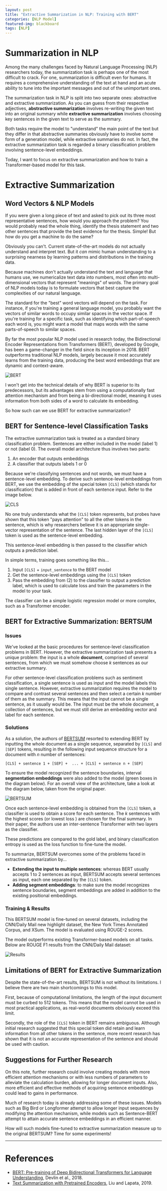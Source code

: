 ```yaml
---
layout: post
title: "Extractive Summarization in NLP: Training with BERT"
categories: [NLP Model]
featured-img: blackboard
tags: [NLP]
---
```


# Summarization in NLP

Among the many challenges faced by Natural Language Processing (NLP) researchers today, the summarization task is perhaps one of the most difficult to crack. For one, summarization is difficult even for humans. It requires a comprehensive understanding of the text at hand and an acute ability to tune into the important messages and out of the unimportant ones.

The summarization task in NLP is split into two separate ones: abstractive and extractive summarization. As you can guess from their respective adjectives,  **abstractive summarization** involves re-writing the given text into an original summary while **extractive summarization** involves choosing key sentences in the given text to serve as the summary.

Both tasks require the model to "understand" the main point of the text but they differ in that abstractive summaries obviously have to involve some form of a generation model, while extractive summaries do not. In fact, the extractive summarization task is regarded a binary classification problem involving sentence-level embeddings. 

Today, I want to focus on extractive summarization and how to train a Transformer-based model for this task.
<br>

# Extractive Summarization

## Word Vectors & NLP Models

If you were given a long piece of text and asked to pick out its three most representative sentences, how would you approach the problem? You would probably read the whole thing, identify the thesis statement and two other sentences that provide the best evidence for the thesis. Simple! But how do you get a machine to do the same?

Obviously you can't. Current state-of-the-art models do not actually understand and interpret text. But it *can* mimic human understanding to a surprising nearness by learning patterns and distributions in the training data.

Because machines don't actually understand the text and language that humans use, we numericalize text data into numbers, most often into multi-dimensional vectors that represent "meanings" of words. The primary goal of NLP models today is to formulate vectors that best capture the complexities of our natural language. 

The standard for the "best" word vectors will depend on the task. For instance, if you're training a general language model, you probably want the vectors of similar words to occupy similar spaces in the vector space. If you're training for a specific task, such as identifying which part-of-speech each word is, you might want a model that maps words with the same parts-of-speech to similar spaces.

By far the most popular NLP model used in research today, the Bidirectional Encoder Representations from Transformers (BERT), developed by Google, has been a game-changer in the field since its inception in 2018. BERT outperforms traditional NLP models, largely because it most accurately learns from the training data, producing the best word embeddings that are dynamic and context-aware.

![BERT](https://www.codemotion.com/magazine/wp-content/uploads/2020/05/bert-google.png)

I won't get into the technical details of why BERT is superior to its predecessors, but its advantages stem from using a computationally fast attention mechanism and from being a bi-directional model, meaning it uses information from both sides of a word to calculate its embedding.

So how such can we use BERT for extractive summarization?

## BERT for Sentence-level Classification Tasks

The extractive summarization task is treated as a standard binary classification problem. Sentences are either included in the model (label 1) or not (label 0). The overall model architecture thus involves two parts:
1. An encoder that outputs embeddings
2. A classifier that outputs labels 1 or 0

Because we're classifying sentences and not words, we must have a sentence-level embedding. To derive such sentence-level embeddings from BERT, we use the embedding of the special token `[CLS]` (which stands for classification) that is added in front of each sentence input. Refer to the image below.

![CLS](https://paul-hyun.github.io/assets/2020-01-02/bert-classification.png)

No one truly understands what the `[CLS]` token represents, but probes have shown that this token "pays attention" to all the other tokens in the sentence, which is why researchers believe it is an appropriate single-vector representation of the sentence. The last hidden layer of the `[CLS]` token is used as the sentence-level embedding.

This sentence-level embedding is then passed to the classifier which outputs a prediction label.

In simple terms, training goes something like this...
1. Input `[CLS]` + `input_sentence` to the BERT model
2. Get the sentence-level embeddings using the `[CLS]` token
3. Pass the embedding from (2) to the classifier to output a prediction label, which is used to calculate loss and train the parameters in the model to your task.

The classifier can be a simple logistic regression model or more complex, such as a Transformer encoder.

## BERT for Extractive Summarization: BERTSUM

### Issues

We've looked at the basic procedures for sentence-level classification problems in BERT. However, the extractive summarization task presents a unique problem: the input is a whole **document**, comprised of several sentences, from which we must somehow choose *k* sentences as our extractive summary.

For other sentence-level classification problems such as sentiment classification, a single sentence is used as input and the model labels this single sentence. However, extractive summarization requires the model to compare and contrast several sentences and then select a certain *k* number of them as the summary. This means that the input cannot be a single sentence, as it usually would be. The input must be the whole document, a collection of sentences, but we must still derive an embedding vector and label for each sentence.

### Solutions

As a solution, the authors of [BERTSUM](https://github.com/nlpyang/PreSumm) resorted to extending BERT by inputting the whole document as a single sequence, separated by `[CLS]` and `[SEP]` tokens, resulting in the following input sequence structure for a document with *n* number of sentences:

```
[CLS] + sentence 1 + [SEP] +  ... + [CLS] + sentence n + [SEP]
```
To ensure the model recognized the sentence boundaries, interval **segmentation embeddings** were also added to the model (green boxes in the diagram below). For an overall view of the architecture, take a look at the diagram below, taken from the original paper.

![BERTSUM](https://media.arxiv-vanity.com/render-output/4728523/x1.png)

Once each sentence-level embedding is obtained from the `[CLS]` token, a classifier is used to obtain a score for each sentence. The *k* sentences with the highest scores (or lowest loss ) are chosen for the final summary. In their paper, the authors use an inter-sentence Transformer with two layers as the classifier.

These predictions are compared to the gold label, and binary classification entropy is used as the loss function to fine-tune the model.

To summarize, BERTSUM overcomes some of the problems faced in extractive summarization by...
- **Extending the input to multiple sentences**: whereas BERT usually accepts 1 to 2 sentences as input, BERTSUM accepts several sentences as input, each one separated by the `[CLS]` token.
- **Adding segment embeddings**: to make sure the model recognizes sentence boundaries, segment embeddings are added in addition to the existing positional embeddings.

### Training & Results

This BERTSUM model is fine-tuned on several datasets, including the CNN/Daily Mail new highlight dataset, the New York Times Annotated Corpus, and XSum. The model is evaluated using ROUGE-2 scores.

The model outperforms existing Transformer-based models on all tasks. Below are ROUGE F1 results from the CNN/Daily Mail dataset:

![Results](https://d3i71xaburhd42.cloudfront.net/63748e59f4e106cbda6b65939b77589f40e48fcb/6-Table2-1.png)


## Limitations of BERT for Extractive Summarization

Despite the state-of-the-art results, BERTSUM is not without its limitations. I believe there are two main shortcomings to this model.

First, because of computational limitations, the length of the input document must be curbed to 512 tokens. This means that the model cannot be used in most practical applications, as real-world documents obviously exceed this limit.

Secondly, the role of the `[CLS]` token in BERT remains ambiguous. Although initial research suggested that this special token did retain and learn information from all other tokens in the sentence, more recent research has shown that it is not an accurate representation of the sentence and should be used with caution.

## Suggestions for Further Research

On this note, further research could involve creating models with more efficient attention mechanisms or with less numbers of parameters to alleviate the calculation burden, allowing for longer document inputs. Also, more efficient and effective methods of acquiring sentence embeddings could lead to gains in performance.

Much of research today is already addressing some of these issues. Models such as Big Bird or Longformer attempt to allow longer input sequences by modifying the attention mechanism, while models such as Sentence-BERT attempt to attain accurate sentence embeddings in an efficient manner.

How will such models fine-tuned to extractive summarization measure up to the original BERTSUM? Time for some experiments!
<br>

---

# References
- [BERT: Pre-training of Deep Bidirectional Transformers for Language Understanding](https://arxiv.org/abs/1810.04805), Devlin et al., 2018.
- [Text Summarization with Pretrained Encoders](https://arxiv.org/pdf/1908.08345.pdf), Liu and Lapata, 2019.
